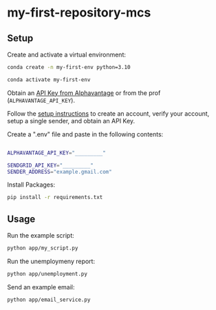 # my-first-repository-mcs
 
## Setup

Create and activate a virtual environment:

```sh
conda create -n my-first-env python=3.10

conda activate my-first-env
```

Obtain an [API Key from Alphavantage](https://www.alphavantage.co/support/#api-key) or from the prof (`ALPHAVANTAGE_API_KEY`).

Follow the [setup instructions](https://github.com/prof-rossetti/intro-to-python/blob/main/notes/python/packages/sendgrid.md) to create an account, verify your account, setup a single sender, and obtain an API Key.

Create a ".env" file and paste in the following contents:

```sh

ALPHAVANTAGE_API_KEY="_________"

SENDGRID_API_KEY="_________"
SENDER_ADDRESS="example.gmail.com"
```



Install Packages:
```sh
pip install -r requirements.txt
```


## Usage

Run the example script:

```sh
python app/my_script.py
```

Run the unemploymeny report:

```sh
python app/unemployment.py

```
Send an example email:

```sh
python app/email_service.py
```
